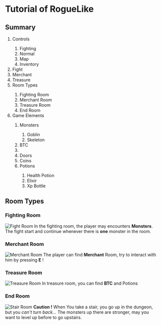 # Tutorial of RogueLike

## Summary
  <ol>
    <li>Controls</li>
    <ol>
      <li>Fighting</li>
      <li>Normal</li>
      <li>Map</li>
      <li>Inventory</li>
    </ol>
    <li>Fight</li>
    <li>Merchant</li>
    <li>Treasure</li>
    <li>Room Types</li>
    <ol>
      <li>Fighting Room</li>
      <li>Merchant Room</li>
      <li>Treasure Room</li>
      <li>End Room</li>
    </ol>
    <li>Game Elements</li>
    <ol>
      <li>Monsters</li>
      <ol>
        <li>Goblin</li>
        <li>Skeleton</li>
      </ol>
      <li>BTC<li>
      <li>Doors</li>
      <li>Coins</li>
      <li>Potions</li>
      <ol>
        <li>Health Potion</li>
        <li>Elixir</li>
        <li>Xp Bottle</li>
      </ol>
    </ol>
  </ol>



## Room Types
### Fighting Room
![Fight Room](https://user-images.githubusercontent.com/57185748/115142625-1d508000-a043-11eb-95cd-cd7f7f5b3c67.png)
In the fighting room, the player may encounters **Monsters**.
The fight start and continue whenever there is **one** monster in the room.
  
### Merchant Room
![Merchant Room](https://user-images.githubusercontent.com/57185748/115142959-c3e95080-a044-11eb-8a45-e42e66ac058a.png)
The player can find **Merchant** Room, try to interact with him by pressing **E** !
  
### Treasure Room
![Treasure Room](https://user-images.githubusercontent.com/57185748/115143030-2b9f9b80-a045-11eb-9864-5c005c88eb13.png)
In treasure room, you can find **BTC** and Potions

### End Room
![Stair Room](https://user-images.githubusercontent.com/57185748/115143026-293d4180-a045-11eb-855d-1360b5a174b1.png)
**Caution !** When You take a stair, you go up in the dungeon, but you _can't turn back..._
The monsters up there are stronger, may you want to level up before to go upstairs.

